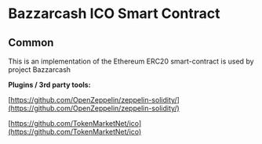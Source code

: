 # Bazzarcash ICO Smart Contract

## Common

This is an implementation of the Ethereum ERC20 smart-contract is used by project Bazzarcash

<b>Plugins / 3rd party tools:</b>

[https://github.com/OpenZeppelin/zeppelin-solidity/](https://github.com/OpenZeppelin/zeppelin-solidity/)

[https://github.com/TokenMarketNet/ico](https://github.com/TokenMarketNet/ico)